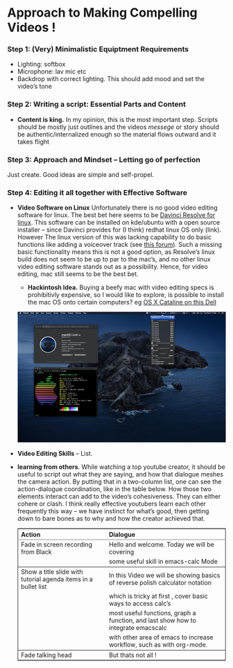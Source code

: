 

# Approach to Making Compelling Videos !


### Step 1: (Very) Minimalistic Equiptment Requirements

-   Lighting: softbox
-   Microphone: lav mic etc
-   Backdrop with correct lighting. This should add mood and set the video&rsquo;s tone


### Step 2: Writing a script: Essential Parts and Content

-   **Content is king.** In my opinion, this is the most important step. Scripts should be mostly just outlines and the videos *messege*  or story should be authentic/internalized enough so the material flows outward and it takes flight


### Step 3: Approach and Mindset &#x2013; Letting go of perfection

Just create. Good ideas are simple and self-propel.


### Step 4: Editing it all together with Effective Software

-   **Video Software on Linux** Unfortunately there is no good video editing software for linux. The best bet here seems to be [Davinci Resolve for linux](https://www.blackmagicdesign.com/products/davinciresolve). This software can be installed on kde/ubuntu with a open source installer &#x2013; since Davinci provides for (I think) redhat linux OS only (link). However The linux version of this was lacking capability to do basic functions like adding a voiceover track (see [this forum](https://forum.blackmagicdesign.com/viewtopic.php?f=32&t=92281)). Such a missing basic functionality means this is not a good option, as Resolve&rsquo;s linux build does not seem to be up to par to the mac&rsquo;s, and no other linux video editing software stands out as a possibility. Hence, for video editing, mac still seems to be the best bet.
    
    -   **Hackintosh Idea.** Buying a beefy mac with video editing specs is prohibitivly expensive, so I would like to explore, is possible to install the mac OS onto certain computers? eg [OS X Cataline on this Dell](https://www.reddit.com/r/hackintosh/comments/f2t7wb/catalina_on_my_dell_precision_7820_with_opencore/)
    
    ![img](images/readme/screenshot2022-05-22_13-40-29_.png)

-   **Video Editing Skills** &#x2013; List.
-   **learning from others**. While watching a top youtube creator, it should be useful to script out what they are saying, and how that dialogue meshes the camera action. By putting that in a two-column list, one can see the action-dialogue coordination, like in the table below. How those two elements interact can add to the video&rsquo;s cohesiveness. They can either cohere or clash. I think really effective youtubers learn each other frequently this way &#x2013; we have instinct for what&rsquo;s good, then getting down to bare bones as to why and how the creator achieved that.
    
    <table border="2" cellspacing="0" cellpadding="6" rules="groups" frame="hsides">
    
    
    <colgroup>
    <col  class="org-left" />
    
    <col  class="org-left" />
    </colgroup>
    <thead>
    <tr>
    <th scope="col" class="org-left">Action</th>
    <th scope="col" class="org-left">Dialogue</th>
    </tr>
    </thead>
    
    <tbody>
    <tr>
    <td class="org-left">Fade in screen recording from Black</td>
    <td class="org-left">Hello and welcome. Today we will be covering</td>
    </tr>
    
    
    <tr>
    <td class="org-left">&#xa0;</td>
    <td class="org-left">some useful skill in emacs-calc Mode</td>
    </tr>
    </tbody>
    
    <tbody>
    <tr>
    <td class="org-left">Show a title slide with tutorial agenda items in a bullet list</td>
    <td class="org-left">In this Video we will be showing basics of reverse polish calculator notation</td>
    </tr>
    
    
    <tr>
    <td class="org-left">&#xa0;</td>
    <td class="org-left">which is tricky at first  , cover basic ways to access calc&rsquo;s</td>
    </tr>
    
    
    <tr>
    <td class="org-left">&#xa0;</td>
    <td class="org-left">most useful functions, graph a function, and last show how to integrate emacscalc</td>
    </tr>
    
    
    <tr>
    <td class="org-left">&#xa0;</td>
    <td class="org-left">with other area of emacs to increase workflow, such as with org-mode.</td>
    </tr>
    </tbody>
    
    <tbody>
    <tr>
    <td class="org-left">Fade talking head</td>
    <td class="org-left">But thats not all !</td>
    </tr>
    </tbody>
    </table>

